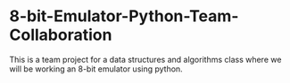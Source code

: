 # 8-bit-Emulator-Python-Team-Collaboration
This is a team project for a data structures and algorithms class where we will be working an 8-bit emulator using python. 
